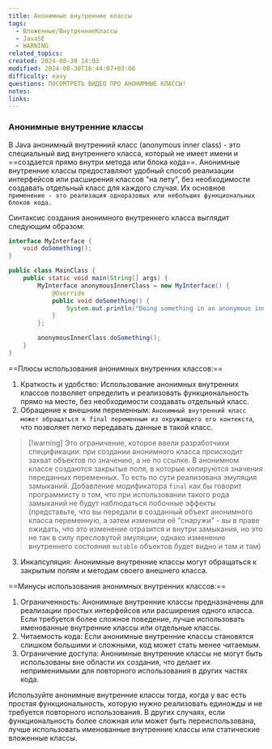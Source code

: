 ```yaml
---
title: Анонимные внутренние классы
tags:
  - Вложенные/ВнутренниеKлассы
  - JavaSE
  - WARNING
related_topics: 
created: 2024-08-30 14:03
modified: 2024-08-30T16:44:07+03:00
difficulty: easy
questions: ПОСОМТРЕТЬ ВИДЕО ПРО АНОНИМНЫЕ КЛАССЫ!
notes: 
links: 
---
```

### Анонимные внутренние классы

В Java анонимный внутренний класс (anonymous inner class) - это специальный вид внутреннего класса, который не имеет имени и ==создается прямо внутри метода или блока кода==. Анонимные внутренние классы предоставляют удобный способ реализации интерфейсов или расширения классов "на лету", без необходимости создавать отдельный класс для каждого случая. Их основное `применение - это реализация одноразовых или небольших функциональных блоков кода.`

Синтаксис создания анонимного внутреннего класса выглядит следующим образом:

```java
interface MyInterface {
    void doSomething();
}

public class MainClass {
    public static void main(String[] args) {
        MyInterface anonymousInnerClass = new MyInterface() {
            @Override
            public void doSomething() {
                System.out.println("Doing something in an anonymous inner class.");
            }
        };

        anonymousInnerClass.doSomething();
    }
}

```

==Плюсы использования анонимных внутренних классов:==

1. Краткость и удобство: Использование анонимных внутренних классов позволяет определить и реализовать функциональность прямо на месте, без необходимости создавать отдельный класс.
2. Обращение к внешним переменным: `Анонимный внутренний класс может обращаться к final переменным из окружающего его контекста`, что позволяет легко передавать данные в такой класс. 
>[!warning] Это ограничение, которое ввели разработчики спецификации: при создании анонимного класса происходит захват объектов по значению, а не по ссылке. В анонимном классе создаются закрытые поля, в которые копируются значения переданных переменных. То есть по сути реализована эмуляция замыканий. Добавление модификатора `final` как бы говорит программисту о том, что при использовании такого рода замыканий не будут наблюдаться побочные эффекты (представьте, что вы передали в созданный объект анонимного класса переменную, а затем изменили её "снаружи" - вы в праве ожидать, что это изменение отразится и внутри замыкания, но это не так в силу пресловутой эмуляции; однако изменение внутреннего состояния `mutable` объектов будет видно и там и там)
3. Инкапсуляция: Анонимные внутренние классы могут обращаться к закрытым полям и методам своего внешнего класса.

==Минусы использования анонимных внутренних классов:==

1. Ограниченность: Анонимные внутренние классы предназначены для реализации простых интерфейсов или расширения одного класса. Если требуется более сложное поведение, лучше использовать именованные внутренние классы или отдельные классы.
2. Читаемость кода: Если анонимные внутренние классы становятся слишком большими и сложными, код может стать менее читаемым.
3. Ограничение доступа: Анонимные внутренние классы не могут быть использованы вне области их создания, что делает их неприменимыми для повторного использования в других частях кода.

Используйте анонимные внутренние классы тогда, когда у вас есть простая функциональность, которую нужно реализовать единожды и не требуется повторного использования. В других случаях, если функциональность более сложная или может быть переиспользована, лучше использовать именованные внутренние классы или статические вложенные классы.

